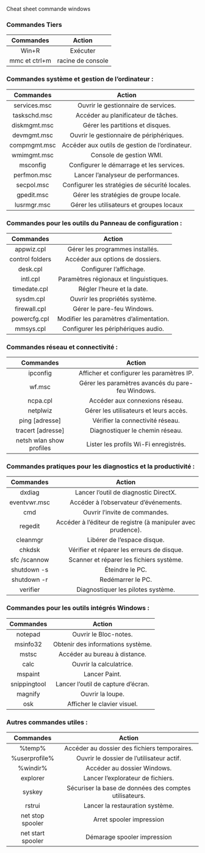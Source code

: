 Cheat sheet commande windows


### Commandes Tiers


| **Commandes** | **Action** |
| :-: | :-: |
| Win+R | Exécuter |
| mmc et ctrl+m | racine de console |


### Commandes système et gestion de l’ordinateur :


| **Commandes** | **Action** |
| :-: | :-: |
| services.msc | Ouvrir le gestionnaire de services. |
| taskschd.msc |  Accéder au planificateur de tâches. |
| diskmgmt.msc | Gérer les partitions et disques. |
| devmgmt.msc | Ouvrir le gestionnaire de périphériques. |
| compmgmt.msc | Accéder aux outils de gestion de l’ordinateur. |
| wmimgmt.msc | Console de gestion WMI. |
| msconfig | Configurer le démarrage et les services. |
| perfmon.msc | Lancer l’analyseur de performances. |
| secpol.msc | Configurer les stratégies de sécurité locales. |
| gpedit.msc | Gérer les stratégies de groupe locale. |
| lusrmgr.msc |  Gérer les utilisateurs et groupes locaux |


### Commandes pour les outils du Panneau de configuration :


| **Commandes** | **Action** |
| :-: | :-: |
| appwiz.cpl | Gérer les programmes installés. |
| control folders | Accéder aux options de dossiers. |
| desk.cpl | Configurer l’affichage. |
| intl.cpl | Paramètres régionaux et linguistiques. |
| timedate.cpl | Régler l’heure et la date. |
| sysdm.cpl | Ouvrir les propriétés système. |
| firewall.cpl | Gérer le pare-feu Windows. |
| powercfg.cpl | Modifier les paramètres d’alimentation. |
| mmsys.cpl | Configurer les périphériques audio. |


### Commandes réseau et connectivité :


| **Commandes** | **Action** |
| :-: | :-: |
| ipconfig | Afficher et configurer les paramètres IP. |
| wf.msc | Gérer les paramètres avancés du pare-feu Windows. |
| ncpa.cpl | Accéder aux connexions réseau. |
| netplwiz | Gérer les utilisateurs et leurs accès. |
| ping [adresse] | Vérifier la connectivité réseau. |
| tracert [adresse] | Diagnostiquer le chemin réseau. |
| netsh wlan show profiles | Lister les profils Wi-Fi enregistrés. |


### Commandes pratiques pour les diagnostics et la productivité :


| **Commandes** | **Action** |
| :-: | :-: |
| dxdiag | Lancer l’outil de diagnostic DirectX. |
| eventvwr.msc | Accéder à l’observateur d’événements. |
| cmd | Ouvrir l’invite de commandes. |
| regedit | Accéder à l’éditeur de registre (à manipuler avec prudence). |
| cleanmgr | Libérer de l’espace disque. |
| chkdsk | Vérifier et réparer les erreurs de disque. |
| sfc /scannow | Scanner et réparer les fichiers système. |
| shutdown -s | Éteindre le PC. |
| shutdown -r | Redémarrer le PC. |
| verifier | Diagnostiquer les pilotes système. |


### Commandes pour les outils intégrés Windows :


| **Commandes** | **Action** |
| :-: | :-: |
| notepad | Ouvrir le Bloc-notes. |
| msinfo32 | Obtenir des informations système. |
| mstsc | Accéder au bureau à distance. |
| calc | Ouvrir la calculatrice. |
| mspaint | Lancer Paint. |
| snippingtool | Lancer l’outil de capture d’écran. |
| magnify | Ouvrir la loupe. |
| osk | Afficher le clavier visuel. |


### Autres commandes utiles :


| **Commandes** | **Action** |
| :-: | :-: |
| %temp% | Accéder au dossier des fichiers temporaires. |
| %userprofile% | Ouvrir le dossier de l’utilisateur actif. |
| %windir% | Accéder au dossier Windows. |
| explorer | Lancer l’explorateur de fichiers. |
| syskey | Sécuriser la base de données des comptes utilisateurs. |
| rstrui | Lancer la restauration système. |
| net stop spooler | Arret spooler impression |
| net start spooler | Démarage spooler impression |

